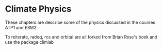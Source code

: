 Climate Physics
========================
These chapters are describe some of the physics discussed in the courses ATP1 and ESM2.

To reiterate, radeq, rce and orbital are all forked from Brian Rose's book and use the package climlab

